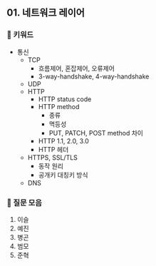 ## 01. 네트워크 레이어
### 📍 키워드

- 통신
    - TCP
        - 흐름제어, 혼잡제어, 오류제어
        - 3-way-handshake, 4-way-handshake
    - UDP
    - HTTP
        - HTTP status code
        - HTTP method
            - 종류
            - 멱등성
            - PUT, PATCH, POST method 차이
        - HTTP 1.1, 2.0, 3.0
        - HTTP 헤더
    - HTTPS, SSL/TLS
        - 동작 원리
        - 공개키 대칭키 방식
    - DNS

### 📍 질문 모음
1. 이슬
2. 예진
3. 병곤
4. 범모
5. 준혁